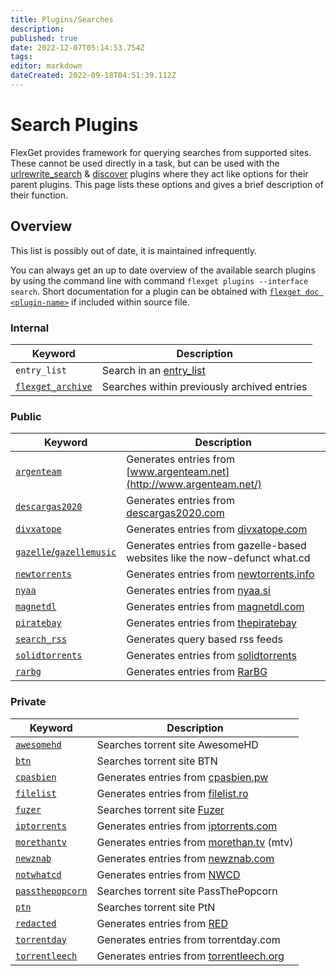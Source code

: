 ```yaml
---
title: Plugins/Searches
description: 
published: true
date: 2022-12-07T05:14:53.754Z
tags: 
editor: markdown
dateCreated: 2022-09-18T04:51:39.112Z
---
```


# Search Plugins
FlexGet provides framework for querying searches from supported sites. These cannot be used directly in a task, but can be used with the [urlrewrite_search](/Plugins/urlrewrite_search) & [discover](/Plugins/discover) plugins where they act like options for their parent plugins. This page lists these options and gives a brief description of their function.


## Overview

This list is possibly out of date, it is maintained infrequently.

You can always get an up to date overview of the available search plugins by using the command line with command `flexget plugins --interface search`. Short documentation for a plugin can be obtained with [`flexget doc <plugin-name>`](https://flexget.com/CLI/doc) if included within source file.


### Internal
| **Keyword** | **Description** |
| --- | --- |
|`entry_list` | Search in an [entry_list](/Plugins/List/entry_list)
| [`flexget_archive`](/Searches/flexget_archive) | Searches within previously archived entries |
### Public

| **Keyword** | **Description** |
| --- | --- |
| [`argenteam`](/Searches/argenteam) | Generates entries from [www.argenteam.net](http://www.argenteam.net/) |
| [`descargas2020`](/Searches/descargas2020) | Generates entries from [descargas2020.com](http://descargas2020.com) |
| [`divxatope`](/Searches/divxatope) | Generates entries from [divxatope.com](http://divxatope.com/) |
| [`gazelle`/`gazellemusic`](/Searches/gazelle) | Generates entries from gazelle-based websites like the now-defunct what.cd |
| [`newtorrents`](/Searches/newtorrents) | Generates entries from [newtorrents.info](http://newtorrents.info) |
| [`nyaa`](/Searches/nyaa) | Generates entries from [nyaa.si](http://nyaa.si/) |
| [`magnetdl`](/Searches/magnetdl) | Generates entries from [magnetdl.com](https://magnetdl.com/) |
| [`piratebay`](/Searches/piratebay) | Generates entries from [thepiratebay](http://thepiratebay.gl/) |
| [`search_rss`](/Searches/search_rss) | Generates query based rss feeds |
| [`solidtorrents`](/Searches/solidtorrents) | Generates entries from [solidtorrents](http://solidtorrents.net/) |
| [`rarbg`](/Searches/rarbg) | Generates entries from [RarBG](http://rarbg.com/) |

### Private

| **Keyword** | **Description** |
| --- | --- |
| [`awesomehd`](/Searches/awesomehd) | Searches torrent site AwesomeHD |
| [`btn`](/Searches/btn) | Searches torrent site BTN |
| [`cpasbien`](/Searches/cpasbien) | Generates entries from [cpasbien.pw](http://www.cpasbien.pw/) |
| [`filelist`](/Searches/filelist) | Generates entries from [filelist.ro](https://filelist.ro) |
| [`fuzer`](/Searches/fuzer) | Searches torrent site [Fuzer](https://www.fuzer.me/) |
| [`iptorrents`](/Searches/iptorrents) | Generates entries from [iptorrents.com](http://iptorrents.com) |
| [`morethantv`](/Searches/morethantv) | Generates entries from [morethan.tv](http://morethan.tv) (mtv) |
| [`newznab`](/Searches/urlrewrite_newznab) | Generates entries from [newznab.com](http://newznab.com) |
| [`notwhatcd`](/Searches/gazelle) | Generates entries from [NWCD](https://notwhat.cd/) |
| [`passthepopcorn`](/Searches/passthepopcorn) | Searches torrent site PassThePopcorn |
| [`ptn`](/Searches/ptn) | Searches torrent site PtN |
| [`redacted`](/Searches/gazelle) | Generates entries from [RED](https://redacted.ch/) |
| [`torrentday`](/Searches/torrentday)|Generates entries from torrentday.com
| [`torrentleech`](/Searches/torrentleech) | Generates entries from [torrentleech.org](http://torrentleech.org/) |

